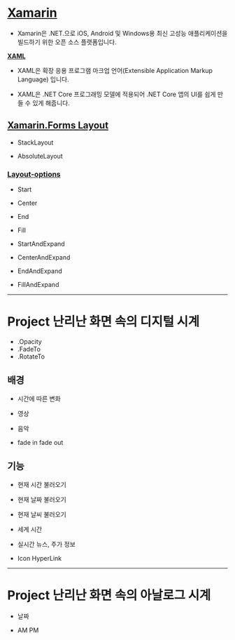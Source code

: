 # [Xamarin](https://docs.microsoft.com/ko-kr/xamarin/)


- Xamarin은 .NET.으로 iOS, Android 및 Windows용 최신 고성능 애플리케이션을 빌드하기 위한 오픈 소스 플랫폼입니다. 



**[XAML](https://docs.microsoft.com/ko-kr/dotnet/desktop/wpf/xaml/?view=netdesktop-6.0)**


- XAML은 확장 응용 프로그램 마크업 언어(Extensible Application Markup Language) 입니다. 

- XAML은 .NET Core 프로그래밍 모델에 적용되어 .NET Core 앱의 UI를 쉽게 만들 수 있게 해줍니다.


## [Xamarin.Forms Layout](https://docs.microsoft.com/ko-kr/xamarin/xamarin-forms/user-interface/layouts/)


- StackLayout

- AbsoluteLayout







### [Layout-options](https://docs.microsoft.com/ko-kr/xamarin/xamarin-forms/user-interface/layouts/layout-options)


- Start
- Center
- End
- Fill


- StartAndExpand
- CenterAndExpand
- EndAndExpand
- FillAndExpand



---

# Project 난리난 화면 속의 디지털 시계

- .Opacity
- .FadeTo
- .RotateTo

## 배경 

- 시간에 따른 변화

- 영상 

- 음악

- fade in fade out


## 기능

- 현재 시간 불러오기

- 현재 날짜 불러오기

- 현재 날씨 불러오기

- 세계 시간

- 실시간 뉴스, 주가 정보

- Icon HyperLink



---

# Project 난리난 화면 속의 아날로그 시계


- 날짜

- AM PM
